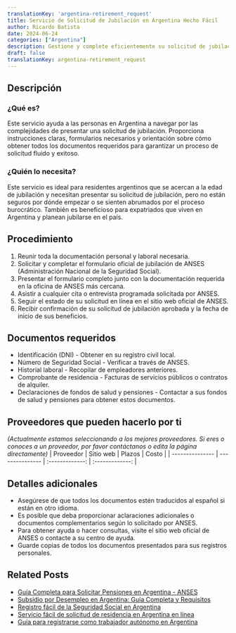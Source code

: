 ```yaml
---
translationKey: 'argentina-retirement_request'
title: Servicio de Solicitud de Jubilación en Argentina Hecho Fácil
author: Ricardo Batista
date: 2024-06-24
categories: ["Argentina"]
description: Gestione y complete eficientemente su solicitud de jubilación en Argentina con nuestra guía paso a paso y asistencia confiable.
draft: false
translationKey: argentina-retirement_request
---
```


## Descripción
### ¿Qué es?
Este servicio ayuda a las personas en Argentina a navegar por las complejidades de presentar una solicitud de jubilación. Proporciona instrucciones claras, formularios necesarios y orientación sobre cómo obtener todos los documentos requeridos para garantizar un proceso de solicitud fluido y exitoso.

### ¿Quién lo necesita?
Este servicio es ideal para residentes argentinos que se acercan a la edad de jubilación y necesitan presentar su solicitud de jubilación, pero no están seguros por dónde empezar o se sienten abrumados por el proceso burocrático. También es beneficioso para expatriados que viven en Argentina y planean jubilarse en el país.

## Procedimiento

1. Reunir toda la documentación personal y laboral necesaria.
2. Solicitar y completar el formulario oficial de jubilación de ANSES (Administración Nacional de la Seguridad Social).
3. Presentar el formulario completo junto con la documentación requerida en la oficina de ANSES más cercana.
4. Asistir a cualquier cita o entrevista programada solicitada por ANSES.
5. Seguir el estado de su solicitud en línea en el sitio web oficial de ANSES.
6. Recibir confirmación de su solicitud de jubilación aprobada y la fecha de inicio de sus beneficios.

## Documentos requeridos

- Identificación (DNI) - Obtener en su registro civil local.
- Número de Seguridad Social - Verificar a través de ANSES.
- Historial laboral - Recopilar de empleadores anteriores.
- Comprobante de residencia - Facturas de servicios públicos o contratos de alquiler.
- Declaraciones de fondos de salud y pensiones - Contactar a sus fondos de salud y pensiones para obtener estos documentos.

## Proveedores que pueden hacerlo por ti
_(Actualmente estamos seleccionando a los mejores proveedores. Si eres o conoces a un proveedor, por favor contáctanos o edita la página directamente)_
| Proveedor        |     Sitio web     |     Plazos    |       Costo      |
| --------------- | --------------- |  :-------------: | :-------------: |

## Detalles adicionales

- Asegúrese de que todos los documentos estén traducidos al español si están en otro idioma.
- Es posible que deba proporcionar aclaraciones adicionales o documentos complementarios según lo solicitado por ANSES.
- Para obtener ayuda o hacer consultas, visite el sitio web oficial de ANSES o contacte a su centro de ayuda.
- Guarde copias de todos los documentos presentados para sus registros personales.
## Related Posts

- [Guía Completa para Solicitar Pensiones en Argentina - ANSES](https://tramitit.com/es/guides/argentina/solicitud_de_pensión/)
- [Subsidio por Desempleo en Argentina: Guía Completa y Requisitos](https://tramitit.com/es/guides/argentina/solicitud_de_subsidio_de_desempleo/)
- [Registro fácil de la Seguridad Social en Argentina](https://tramitit.com/es/guides/argentina/inscripción_al_seguro_social/)
- [Servicio fácil de solicitud de residencia en Argentina en línea](https://tramitit.com/es/guides/argentina/solicitud_de_residencia/)
- [Guía para registrarse como trabajador autónomo en Argentina](https://tramitit.com/es/guides/argentina/inscripción_al_régimen_de_autónomos/)